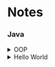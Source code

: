 # Notes

### Java

<details>
  <summary>OOP</summary>
  
  - Abstraction
  - Encapsulation
  - Polymorphism
  - Inheritance
  - Predefined & user-defined types as objects 
  - Message-based
</details>

<details>
  <summary>Hello World</summary>
  
  ```
  public class HelloWorld {
    public static void main(String args[]) {  
      System.out.println("Hello World");  
    }
  }
  ```
</details>

